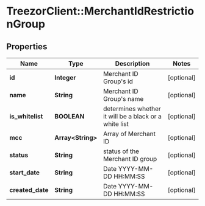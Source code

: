 # TreezorClient::MerchantIdRestrictionGroup

## Properties
Name | Type | Description | Notes
------------ | ------------- | ------------- | -------------
**id** | **Integer** | Merchant ID Group&#39;s id | [optional] 
**name** | **String** | Merchant ID Group&#39;s name | [optional] 
**is_whitelist** | **BOOLEAN** | determines whether it will be a black or a white list | [optional] 
**mcc** | **Array&lt;String&gt;** | Array of Merchant ID | [optional] 
**status** | **String** | status of the Merchant ID group | [optional] 
**start_date** | **String** | Date YYYY-MM-DD HH:MM:SS | [optional] 
**created_date** | **String** | Date YYYY-MM-DD HH:MM:SS | [optional] 



